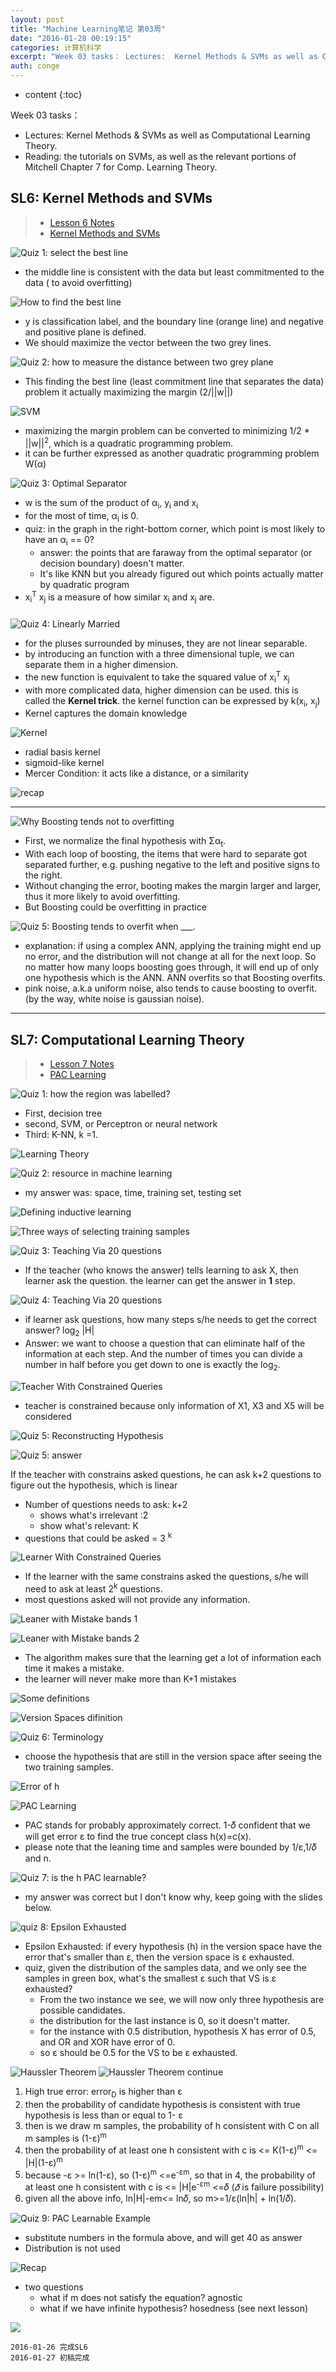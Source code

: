 ```yaml
---
layout: post
title: "Machine Learning笔记 第03周"
date: "2016-01-28 00:19:15"
categories: 计算机科学
excerpt: "Week 03 tasks： Lectures:  Kernel Methods & SVMs as well as Computational..."
auth: conge
---
```

* content
{:toc}

Week 03 tasks：
- Lectures:  Kernel Methods & SVMs as well as Computational Learning Theory.
- Reading:  the tutorials on SVMs, as well as the relevant portions of Mitchell Chapter 7 for Comp. Learning Theory.

## SL6: Kernel Methods and SVMs

> * [Lesson 6 Notes](https://storage.googleapis.com/supplemental_media/udacityu/386608826/Lesson%206%20Notes.pdf)
> * [Kernel Methods and SVMs](https://storage.googleapis.com/supplemental_media/udacityu/386608826/Kernel%20Methods%20and%20SVMs.pdf)

![Quiz 1: select the best line](/assets/images/计算机科学/118382-fedd25c9a2883c94.png)

* the middle line is consistent with the data but least commitmented to the data ( to avoid overfitting)


![How to find the best line](/assets/images/计算机科学/118382-a232451582274df1.png)

* y is classification label, and the boundary line (orange line) and negative and positive plane is defined.
* We should maximize the vector between the two grey lines.

![Quiz 2: how to measure the distance between two grey plane](/assets/images/计算机科学/118382-1d3f6ebb23fc305e.png)

* This finding the best line (least commitment line that separates the data) problem it actually maximizing the margin (2/||w||)

![SVM](/assets/images/计算机科学/118382-7741318b78b80400.png)

* maximizing the margin problem can be converted to minimizing  1/2 * ||w||<sup>2</sup>, which is a quadratic programming problem.
* it can be further expressed as another quadratic programming problem W(α)

![Quiz 3: Optimal Separator ](/assets/images/计算机科学/118382-2ae10f257cfd35c6.png)

* w is the sum of the product of α<sub>i</sub>, y<sub>i</sub> and x<sub>i</sub>
* for the most of time, α<sub>i</sub> is 0.
* quiz: in the graph in the right-bottom corner, which point is most likely to have an α<sub>i</sub> == 0? 
  * answer: the points that are faraway from the optimal separator (or decision boundary) doesn't matter.
  *  It's like KNN but you already figured out which points actually matter by quadratic program
* x<sub>i</sub><sup>T</sup> x<sub>j</sub> is a measure of how similar x<sub>i</sub> and x<sub>j</sub> are.

### 

![Quiz 4: Linearly Married](/assets/images/计算机科学/118382-a9f1be1ed8bb907a.png)

* for the pluses surrounded by minuses, they are not linear separable.
* by introducing an function with a three dimensional tuple, we can separate them in a higher dimension.
* the new function is equivalent to take the squared value of x<sub>i</sub><sup>T</sup> x<sub>j</sub>
* with more complicated data, higher dimension can be used. this is called the __Kernel trick__. the kernel function can be expressed by k(x<sub>i</sub>, x<sub>j</sub>)
* Kernel captures the domain knowledge

![Kernel](/assets/images/计算机科学/118382-9ef8e23f4ac7adf3.png)

* radial basis kernel 
* sigmoid-like kernel
* Mercer Condition:  it acts like a distance, or a similarity

![recap](/assets/images/计算机科学/118382-7c7944b503e09e27.png)

----

![Why Boosting tends not to overfitting](/assets/images/计算机科学/118382-c550b993e4b49a53.png)

* First, we normalize the final hypothesis with Σα<sub>t</sub>.
* With each loop of boosting, the items that were hard to separate got separated further, e.g. pushing negative to the left and positive signs to the right.
* Without changing the error, booting makes the margin larger and larger, thus it more likely to avoid overfitting.
* But Boosting could be overfitting in practice

![Quiz 5: Boosting tends to overfit when ___.](/assets/images/计算机科学/118382-ea0256b63a7b93a2.png)

* explanation: if using a complex ANN, applying the training might end up no error, and the distribution will not change at all for the next loop. So no matter how many loops boosting goes through, it will end up of only one hypothesis which is the ANN. ANN overfits so that Boosting overfits.
* pink noise, a.k.a uniform noise, also tends to cause boosting to overfit. (by the way, white noise is gaussian noise).

----

## SL7: Computational Learning Theory

> * [Lesson 7 Notes](https://storage.googleapis.com/supplemental_media/udacityu/383498973/Lesson%207%20Notes.pdf)
> * [PAC Learning](https://storage.googleapis.com/supplemental_media/udacityu/383498973/PAC%20Learning.pdf)

![Quiz 1: how the region was labelled? ](/assets/images/计算机科学/118382-658cf78fe9c0241b.png)

* First, decision tree
* second, SVM, or Perceptron or neural network
* Third: K-NN, k =1.

![Learning Theory](/assets/images/计算机科学/118382-515f43902041ddf5.png)

![Quiz 2: resource in machine learning](/assets/images/计算机科学/118382-2d1d03ade1070d4d.png)

* my answer was: space, time, training set, testing set

![Defining inductive learning](/assets/images/计算机科学/118382-0a4d3263723a0a2c.png)

![Three ways of selecting training samples](/assets/images/计算机科学/118382-ed93aca2c4426811.png)

![Quiz 3: Teaching Via 20 questions](/assets/images/计算机科学/118382-af1ffa2a6155283a.png)

* If the teacher (who knows the answer) tells learning to ask X, then learner ask the question. the learner can get the answer in __1__ step.

![Quiz 4: Teaching Via 20 questions](/assets/images/计算机科学/118382-00174f1ee34783ae.png)
* if learner ask questions, how many steps s/he needs to get the correct answer?  log<sub>2</sub> |H|
* Answer: we want to choose a question that can eliminate half of the information at each step. And the number of times you can divide a number in half before you get down to one is exactly the log<sub>2</sub>.

![Teacher With Constrained Queries](/assets/images/计算机科学/118382-ff69ee994ca4ee94.png)

* teacher is constrained because only information of X1, X3 and X5 will be considered

![Quiz 5: Reconstructing Hypothesis](/assets/images/计算机科学/118382-208b0597311a458d.png)


![Quiz 5: answer](/assets/images/计算机科学/118382-5290e9aca93d9483.png)

If the teacher with constrains asked questions, he can ask k+2 questions to figure out the hypothesis, which is linear
* Number of questions needs to ask: k+2
  * shows what's irrelevant :2 
  * show what's relevant: K
* questions that could be asked = 3 <sup>k</sup>

![Learner With Constrained Queries](/assets/images/计算机科学/118382-d85fa0e042f2323e.png)

* If the learner with the same constrains asked the questions, s/he will need to ask at least 2<sup>k</sup> questions.
* most questions asked will not provide any information.

![Leaner with Mistake bands 1](/assets/images/计算机科学/118382-92388bcbcaa67eea.png)

![Leaner with Mistake bands 2](/assets/images/计算机科学/118382-bde36c491abf155e.png)

* The algorithm makes sure that the learning get a lot of information each time it makes a mistake.
* the learner will never make more than K+1 mistakes

![Some definitions](/assets/images/计算机科学/118382-246f4a83691e6691.png)

![Version Spaces difinition](/assets/images/计算机科学/118382-0ec4924924de0d57.png)

![Quiz 6: Terminology](/assets/images/计算机科学/118382-fad0cb57a11c2f30.png)

* choose the hypothesis that are still in the version space after seeing the two training samples.

![Error of h](/assets/images/计算机科学/118382-a65d03e4dec034d1.png)

![PAC Learning](/assets/images/计算机科学/118382-ed956054d1dddd85.png)

* PAC stands for probably approximately correct. 1-𝛿 confident that we will get error ε to find the true concept class h(x)=c(x).
* please note that the leaning time and samples were bounded by 1/ε,1/𝛿 and n.

![Quiz 7: is the h PAC learnable?](/assets/images/计算机科学/118382-2f80add270507e68.png)

* my answer was correct but I don't know why, keep going with the slides below.

![quiz 8: Epsilon Exhausted](/assets/images/计算机科学/118382-f346634ea6e40138.png)

* Epsilon Exhausted: if every hypothesis (h) in the version space have the error that's smaller than ε, then the version space is ε exhausted.
* quiz, given the distribution of the samples data, and we only see the samples in green box, what's the smallest ε such that VS is  ε exhausted?
  * From the two instance we see, we will now only three hypothesis are possible candidates.
  * the distribution for the last instance is 0, so it doesn't matter.
  * for the instance with 0.5 distribution, hypothesis X has error of 0.5, and OR and XOR have error of 0. 
  * so ε should be 0.5 for the VS to be ε exhausted.

![Haussler Theorem](/assets/images/计算机科学/118382-0e3e543973aa10ec.png)
![Haussler Theorem continue](/assets/images/计算机科学/118382-d766599e81f68588.png)

1. High true error: error<sub>D</sub> is higher than ε
2. then the probability of candidate hypothesis is consistent with true hypothesis is less than or equal to 1- ε
3. then is we draw m samples, the probability of h consistent with C on all m samples is (1-ε)<sup>m</sup>
4. then the probability of at least one h consistent with c is <= K(1-ε)<sup>m</sup> <= |H|(1-ε)<sup>m</sup>
5. because -ε >= ln(1-ε), so (1-ε)<sup>m</sup> <=e<sup>-εm</sup>, so that in 4, the probability of at least one h consistent with c is <= |H|e<sup>-εm</sup> <=𝛿 (*𝛿* is failure possibility)
6. given all the above info, ln|H|-em<= ln𝛿, so m>=1/ε(ln|h| + ln(1/𝛿).

![Quiz 9: PAC Learnable Example](/assets/images/计算机科学/118382-d51b0d7ad53cd737.png)

* substitute numbers in the formula above, and will get 40 as answer
* Distribution is not used

![Recap](/assets/images/计算机科学/118382-aafd496927725a2e.png)

* two questions
  * what if m does not satisfy the equation? agnostic
  * what if we have infinite hypothesis? hosedness (see next lesson)

![](https://pbs.twimg.com/media/BYfci7qCEAEgH0O.jpg)


```
2016-01-26 完成SL6
2016-01-27 初稿完成
```

